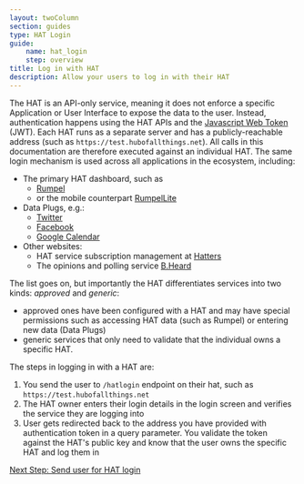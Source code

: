 ```yaml
---
layout: twoColumn
section: guides
type: HAT Login
guide: 
    name: hat_login
    step: overview
title: Log in with HAT
description: Allow your users to log in with their HAT
---
```


The HAT is an API-only service, meaning it does not enforce a specific Application or User Interface to expose the data to the user. Instead, authentication happens using the HAT APIs and the [Javascript Web Token](https://jwt.io) (JWT). Each HAT runs as a separate server and has a publicly-reachable address (such as `https://test.hubofallthings.net`). All calls in this documentation are therefore executed against an individual HAT. The same login mechanism is used across all applications in the ecosystem, including:

- The primary HAT dashboard, such as
	- [Rumpel](https://rumpel.hubofallthings.com)
	- or the mobile counterpart [RumpelLite](https://itunes.apple.com/gb/app/rumpel-lite/id1147137249?mt=8)
- Data Plugs, e.g.:
	- [Twitter](https://twitter-plug.hubofallthings.com)
	- [Facebook](https://social-plug.hubofallthings.com)
	- [Google Calendar](https://googlecalendar-plug.hubofallthings.com)
- Other websites:
	- HAT service subscription management at [Hatters](https://hatters.hubofallthings.com/signin)
	- The opinions and polling service [B.Heard](https://www.bheard.com/login)

The list goes on, but importantly the HAT differentiates services into two kinds: *approved* and *generic*:

- approved ones have been configured with a HAT and may have special permissions such as accessing HAT data (such as Rumpel) or entering new data (Data Plugs)
- generic services that only need to validate that the individual owns a specific HAT.

The steps in logging in with a HAT are:

1. You send the user to `/hatlogin` endpoint on their hat, such as `https://test.hubofallthings.net`
2. The HAT owner enters their login details in the login screen and verifies the service they are logging into
3. User gets redirected back to the address you have provided with authentication token in a query parameter. You validate the token against the HAT's public key and know that the user owns the specific HAT and log them in

<nav class="pager-nav">
<a href="" style="display:none;"></a>
<a href="01-send-hat-login.html">Next Step: Send user for HAT login</a>
</nav>
